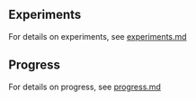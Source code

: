 ## Experiments

For details on experiments, see [experiments.md](./experiments.md)

## Progress

For details on progress, see [progress.md](./progress.md)